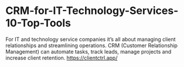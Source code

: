 # CRM-for-IT-Technology-Services-10-Top-Tools
For IT and technology service companies it’s all about managing client relationships and streamlining operations. CRM (Customer Relationship Management) can automate tasks, track leads, manage projects and increase client retention.  https://clientctrl.app/
